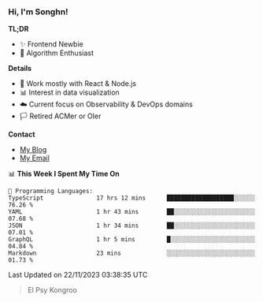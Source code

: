 ### Hi, I'm Songhn!

**TL;DR**

- ✨ Frontend Newbie
- 🎈 Algorithm Enthusiast

**Details**

- 🎯 Work mostly with React & Node.js
- 📊 Interest in data visualization
- ☁️ Current focus on Observability & DevOps domains
- 🏳️ Retired ACMer or OIer

**Contact**
- [My Blog](https://blog.songhn.com)
- [My Email](mailto:songhn233@gmail.com)

<!--START_SECTION:waka-->
📊 **This Week I Spent My Time On** 

```text
💬 Programming Languages: 
TypeScript               17 hrs 12 mins      ███████████████████░░░░░░   76.26 % 
YAML                     1 hr 43 mins        ██░░░░░░░░░░░░░░░░░░░░░░░   07.68 % 
JSON                     1 hr 34 mins        ██░░░░░░░░░░░░░░░░░░░░░░░   07.01 % 
GraphQL                  1 hr 5 mins         █░░░░░░░░░░░░░░░░░░░░░░░░   04.84 % 
Markdown                 23 mins             ░░░░░░░░░░░░░░░░░░░░░░░░░   01.73 % 
```


 Last Updated on 22/11/2023 03:38:35 UTC
<!--END_SECTION:waka-->

> El Psy Kongroo
